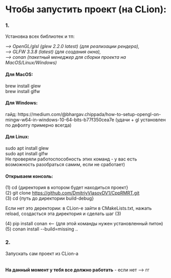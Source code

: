 <h1>Чтобы запустить проект (на CLion):</h1>
<h3>1.</h3> Установка всех библиотек и тп:
<p>
<em>
--> OpenGL/glsl (glew 2.2.0 latest) (для реализации рендера),<br>
--> GLFW 3.3.8 (latest) (для создания окна),<br>
--> conan (пакетный менеджер для сборки проекта на MacOS/Linux/Windows)<br>
</em>
</p>
<p>

<h4>Для MacOS:</h4>
<p>
brew install glew<br>
brew install glfw<br>
</p>

<h4>Для Windows:</h4>
<p>
гайд: https://medium.com/@bhargav.chippada/how-to-setup-opengl-on-mingw-w64-in-windows-10-64-bits-b77f350cea7e
(удачи + gl установлен по дефолту примерно всегда)
</p>

<h4>Для Linux:</h4>
<p>
sudo apt install glew<br>
sudo apt install glfw<br>
Не проверяли работоспособность этих команд - у вас есть возможность разобраться самим, если не сработает)
</p>

<h4>Открываем консоль:</h4>

(1) cd {директория в котором будет находиться проект}<br>
(2) git clone https://github.com/DmitriyVlasovDV1/CppRMRT.git<br> 
(3) cd {путь до директории build-debug}<br>
<p>
Если нет это деректории: в CLion-e зайти в CMakeLists.txt, нажать reload, создасться эта директория и сделать шаг (3)<br>
</p>
(4) pip install conan <-- (для этой команды нужен установленный питон)<br>
(5) conan install --build=missing ..<br>

<h3>2.</h3>
Запускать сам проект из CLion-a<br><br><br>
<strong>На данный момент у тебя все должно работать</strong> - если нет --> гг
